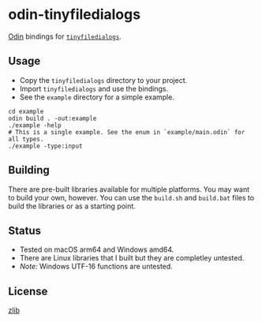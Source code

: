 # odin-tinyfiledialogs

[Odin](https://odin-lang.org/) bindings for [`tinyfiledialogs`](https://sourceforge.net/projects/tinyfiledialogs/).

## Usage

- Copy the `tinyfiledialogs` directory to your project.
- Import `tinyfiledialogs` and use the bindings.
- See the `example` directory for a simple example.

```
cd example
odin build . -out:example
./example -help
# This is a single example. See the enum in `example/main.odin` for all types.
./example -type:input
```

## Building

There are pre-built libraries available for multiple platforms. You may want to build your own, however. You can use the `build.sh` and `build.bat` files to build the libraries or as a starting point.

## Status

- Tested on macOS arm64 and Windows amd64.
- There are Linux libraries that I built but they are completley untested.
- _Note:_ Windows UTF-16 functions are untested.

## License

[zlib](https://opensource.org/license/zlib)
